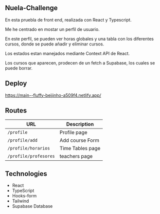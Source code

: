 ## Nuela-Challenge

En esta pruebla de front end, realizada con React y Typescript.

Me he centrado en mostar un perfil de usuario.

En este perfil, se pueden ver horas globales y una tabla con los diferentes cursos, donde se puede añadir y eliminar cursos.

Los estados estan manejados mediante Context API de React.

Los cursos que aparecen, prodecen de un fetch a Supabase, los cuales se puede borrar.

## Deploy

https://main--fluffy-beijinho-a509f4.netlify.app/

## Routes

| URL                   | Description      |
| --------------------- | ---------------- |
| `/profile`            | Profile page     |
| `/profile/add`        | Add course Form  |
| `/profile/horarios`   | Time Tables page |
| `/profile/profesores` | teachers page    |

## Technologies

- React
- TypeScript
- Hooks-form
- Tailwind
- Supabase Database
